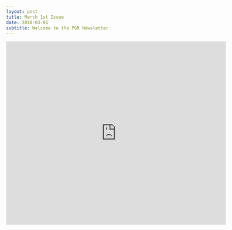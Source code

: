 ```yaml
---
layout: post
title: March 1st Issue
date: 2018-03-01
subtitle: Welcome to the PGR Newsletter
---
```



<embed src="https://HLS-PGR-newsletter.github.io/March%201st%20Issue.pdf" type = "application/pdf" width="600px" height="500px"  />
